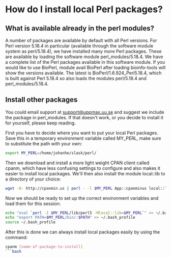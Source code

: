 # How do I install local Perl packages?

## What is available already in the perl modules?

A number of packages are available by default with all Perl versions. For Perl version 5.18.4 in particular (available through the software module system as perl/5.18.4), we have installed many more Perl packages. These are available by loading the software module perl_modules/5.18.4. We have a complete list of the Perl packages available in this software module.
If you would like to use BioPerl, module avail BioPerl after loading bioinfo-tools will show the versions available. The latest is BioPerl/1.6.924_Perl5.18.4, which is built against Perl 5.18.4 so also loads the modules perl/5.18.4 and perl_modules/5.18.4.

## Install other packages

You could email support at support@uppmax.uu.se and suggest we include the package in perl_modules. If that doesn't work, or you decide to install it for yourself, please keep reading.

First you have to decide where you want to put your local Perl packages. Save this in a temporary environment variable called MY_PERL, make sure to substitute the path with your own:

```bash
export MY_PERL=/home/johanhe/slask/perl/
```

Then we download and install a more light weight CPAN client called cpanm, which have less confusing settings to configure and also makes it easier to install local packages. We'll then also install the module local::lib to a directory of your choice:

```bash
wget -O- http://cpanmin.us | perl - -l $MY_PERL App::cpanminus local::lib
```

Now we should be ready to set up the correct environment variables and load them for this session:

```bash
echo "eval `perl -I $MY_PERL/lib/perl5 -Mlocal::lib=$MY_PERL`" >> ~/.bash_profile 
echo "export PATH=$MY_PERL/bin/:$PATH" >> ~/.bash_profile 
source ~/.bash_profile
```

After this is done we can always install local packages easily by using the command:

```bash
cpanm [name-of-package-to-install]
```bash

